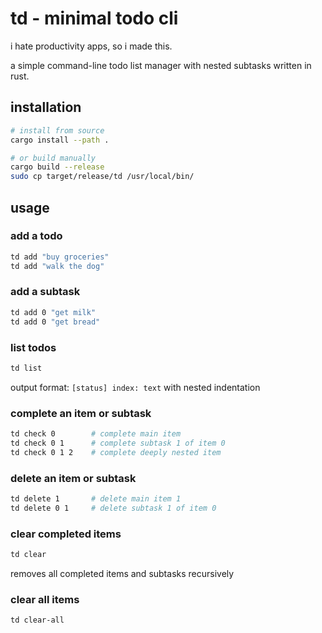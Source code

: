 # td - minimal todo cli

i hate productivity apps, so i made this.

a simple command-line todo list manager with nested subtasks written in rust.

## installation

```bash
# install from source
cargo install --path .

# or build manually
cargo build --release
sudo cp target/release/td /usr/local/bin/
```

## usage

### add a todo

```bash
td add "buy groceries"
td add "walk the dog"
```

### add a subtask

```bash
td add 0 "get milk"
td add 0 "get bread"
```

### list todos

```bash
td list
```

output format: `[status] index: text` with nested indentation

### complete an item or subtask

```bash
td check 0        # complete main item
td check 0 1      # complete subtask 1 of item 0
td check 0 1 2    # complete deeply nested item
```

### delete an item or subtask

```bash
td delete 1       # delete main item 1
td delete 0 1     # delete subtask 1 of item 0
```

### clear completed items

```bash
td clear
```

removes all completed items and subtasks recursively

### clear all items

```bash
td clear-all
```
